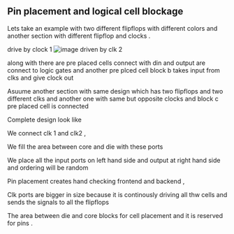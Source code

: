 Pin placement and logical cell blockage 
-------------
Lets take an example with two different flipflops with different colors and another section with different flipflop and clocks .

drive by clock 1
![image](https://github.com/user-attachments/assets/04f25190-aee1-420d-ae24-532bb20005f8)
driven by clk 2

along with there are pre placed cells connect with din and output are connect to logic gates and another pre plced cell block b takes input from clks and give clock out


Asuume another section with same design which has two flipflops and two different clks  and another one with same but opposite clocks and block c pre placed cell is connected 

Complete design look like 

We connect clk 1 and clk2 , 

We fill the area between core and die with these ports 

We place all the input ports on left hand side and output at right hand side  and ordering will be random

Pin placement creates hand checking frontend and backend ,

Clk ports are bigger in size  because it is continously driving all thw cells and sends the signals to all the flipflops 

The area between die and core blocks for cell placement and it is reserved for pins .


